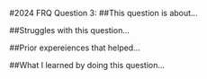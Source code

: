 #2024 FRQ Question 3: 
##This question is about...

##Struggles with this question...

##Prior expereiences that helped...

##What I learned by doing this question...
